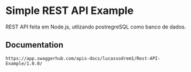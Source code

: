 # Simple REST API Example

REST API feita em Node.js, utlizando postregreSQL como banco de dados.

## Documentation

`https://app.swaggerhub.com/apis-docs/lucassodrem1/Rest-API-Example/1.0.0/`
